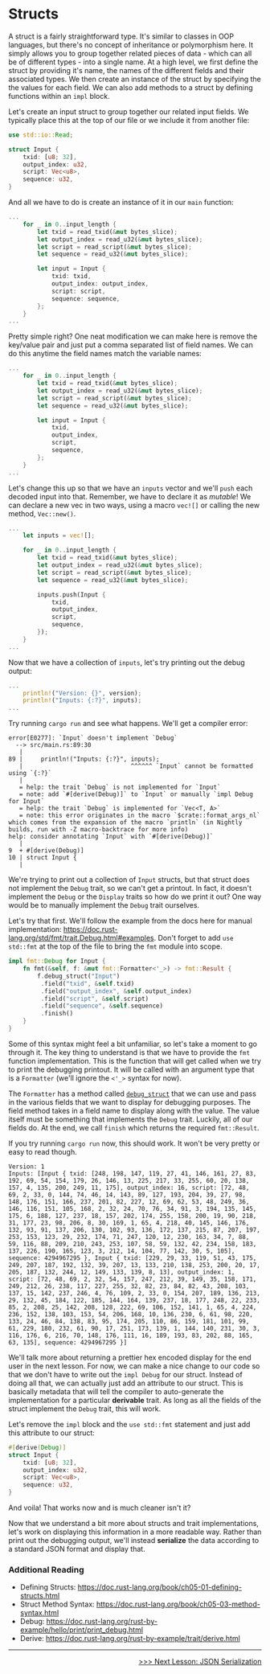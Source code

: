 # Structs

A struct is a fairly straightforward type. It's similar to classes in OOP languages, but there's no concept of inheritance or polymorphism here. It simply allows you to group together related pieces of data - which can all be of different types - into a single name. At a high level, we first define the struct by providing it's name, the names of the different fields and their associated types. We then create an instance of the struct by specifying the the values for each field. We can also add methods to a struct by defining functions within an `impl` block.

Let's create an input struct to group together our related input fields. We typically place this at the top of our file or we include it from another file:

```rust
use std::io::Read;

struct Input {
    txid: [u8; 32],
    output_index: u32,
    script: Vec<u8>,
    sequence: u32,
}
```

And all we have to do is create an instance of it in our `main` function:

```rust
...
    for _ in 0..input_length {
        let txid = read_txid(&mut bytes_slice);
        let output_index = read_u32(&mut bytes_slice);
        let script = read_script(&mut bytes_slice);
        let sequence = read_u32(&mut bytes_slice);

        let input = Input {
            txid: txid,
            output_index: output_index,
            script: script,
            sequence: sequence,
        };
    }
...
```

Pretty simple right? One neat modification we can make here is remove the key/value pair and just put a comma separated list of field names. We can do this anytime the field names match the variable names:

```rust
...
    for _ in 0..input_length {
        let txid = read_txid(&mut bytes_slice);
        let output_index = read_u32(&mut bytes_slice);
        let script = read_script(&mut bytes_slice);
        let sequence = read_u32(&mut bytes_slice);

        let input = Input {
            txid,
            output_index,
            script,
            sequence,
        };
    }
...
```

Let's change this up so that we have an `inputs` vector and we'll `push` each decoded input into that. Remember, we have to declare it as *mutable*! We can declare a new vec in two ways, using a macro `vec![]` or calling the new method, `Vec::new()`.

```rust
...
    let inputs = vec![];

    for _ in 0..input_length {
        let txid = read_txid(&mut bytes_slice);
        let output_index = read_u32(&mut bytes_slice);
        let script = read_script(&mut bytes_slice);
        let sequence = read_u32(&mut bytes_slice);

        inputs.push(Input {
            txid,
            output_index,
            script,
            sequence,
        });
    }
...
```

Now that we have a collection of `inputs`, let's try printing out the debug output:

```rust
...
    println!("Version: {}", version);
    println!("Inputs: {:?}", inputs);
...
```

Try running `cargo run` and see what happens. We'll get a compiler error:
```console
error[E0277]: `Input` doesn't implement `Debug`
  --> src/main.rs:89:30
   |
89 |     println!("Inputs: {:?}", inputs);
   |                              ^^^^^^ `Input` cannot be formatted using `{:?}`
   |
   = help: the trait `Debug` is not implemented for `Input`
   = note: add `#[derive(Debug)]` to `Input` or manually `impl Debug for Input`
   = help: the trait `Debug` is implemented for `Vec<T, A>`
   = note: this error originates in the macro `$crate::format_args_nl` which comes from the expansion of the macro `println` (in Nightly builds, run with -Z macro-backtrace for more info)
help: consider annotating `Input` with `#[derive(Debug)]`
   |
9  + #[derive(Debug)]
10 | struct Input {
   |
```

We're trying to print out a collection of `Input` structs, but that struct does not implement the `Debug` trait, so we can't get a printout. In fact, it doesn't implement the `Debug` or the `Display` traits so how do we print it out? One way would be to manually implement the `Debug` trait ourselves. 

Let's try that first. We'll follow the example from the docs here for manual implementation: https://doc.rust-lang.org/std/fmt/trait.Debug.html#examples. Don't forget to add `use std::fmt` at the top of the file to bring the `fmt` module into scope.

```rust
impl fmt::Debug for Input {
    fn fmt(&self, f: &mut fmt::Formatter<'_>) -> fmt::Result {
        f.debug_struct("Input")
         .field("txid", &self.txid)
         .field("output_index", &self.output_index)
         .field("script", &self.script)
         .field("sequence", &self.sequence)
         .finish()
    }
}
```

Some of this syntax might feel a bit unfamiliar, so let's take a moment to go through it. The key thing to understand is that we have to provide the `fmt` function implementation. This is the function that will get called when we try to print the debugging printout. It will be called with an argument type that is a `Formatter` (we'll ignore the `<'_>` syntax for now). 

The `Formatter` has a method called [`debug_struct`](https://doc.rust-lang.org/std/fmt/struct.Formatter.html#method.debug_struct) that we can use and pass in the various fields that we want to display for debugging purposes. The field method takes in a field name to display along with the value. The value itself must be something that implements the `Debug` trait. Luckily, all of our fields do. At the end, we call `finish` which returns the required `fmt::Result`. 

If you try running `cargo run` now, this should work. It won't be very pretty or easy to read though. 

```shell
Version: 1
Inputs: [Input { txid: [248, 198, 147, 119, 27, 41, 146, 161, 27, 83, 192, 69, 54, 154, 179, 26, 146, 13, 225, 217, 33, 255, 60, 20, 138, 157, 4, 135, 200, 249, 11, 175], output_index: 16, script: [72, 48, 69, 2, 33, 0, 144, 74, 46, 14, 143, 89, 127, 193, 204, 39, 27, 98, 148, 176, 151, 166, 237, 201, 82, 227, 12, 69, 62, 53, 48, 249, 36, 146, 116, 151, 105, 168, 2, 32, 24, 70, 76, 34, 91, 3, 194, 135, 145, 175, 6, 188, 127, 237, 18, 157, 202, 174, 255, 158, 200, 19, 90, 218, 31, 177, 23, 98, 206, 8, 30, 169, 1, 65, 4, 218, 40, 145, 146, 176, 132, 93, 91, 137, 206, 130, 102, 93, 136, 172, 137, 215, 87, 207, 197, 253, 153, 123, 29, 232, 174, 71, 247, 120, 12, 230, 163, 34, 7, 88, 59, 116, 88, 209, 210, 243, 253, 107, 58, 59, 132, 42, 234, 158, 183, 137, 226, 190, 165, 123, 3, 212, 14, 104, 77, 142, 30, 5, 105], sequence: 4294967295 }, Input { txid: [229, 29, 33, 119, 51, 43, 175, 249, 207, 187, 192, 132, 39, 207, 13, 133, 210, 138, 253, 200, 20, 17, 205, 187, 132, 244, 12, 149, 133, 139, 8, 13], output_index: 1, script: [72, 48, 69, 2, 32, 54, 157, 247, 212, 39, 149, 35, 158, 171, 249, 212, 26, 238, 117, 227, 255, 32, 82, 23, 84, 82, 43, 208, 103, 137, 15, 142, 237, 246, 4, 76, 109, 2, 33, 0, 154, 207, 189, 136, 213, 29, 132, 45, 184, 122, 185, 144, 164, 139, 237, 18, 177, 248, 22, 233, 85, 2, 208, 25, 142, 208, 128, 222, 69, 106, 152, 141, 1, 65, 4, 224, 236, 152, 138, 103, 153, 54, 206, 168, 10, 136, 230, 6, 61, 98, 220, 133, 24, 46, 84, 138, 83, 95, 174, 205, 110, 86, 159, 181, 101, 99, 61, 229, 180, 232, 61, 90, 17, 251, 173, 139, 1, 144, 140, 231, 30, 3, 116, 176, 6, 216, 70, 148, 176, 111, 16, 189, 193, 83, 202, 88, 165, 63, 135], sequence: 4294967295 }]
```

We'll talk more about returning a prettier hex encoded display for the end user in the next lesson. For now, we can make a nice change to our code so that we don't have to write out the `impl Debug` for our struct. Instead of doing all that, we can actually just add an attribute to our struct. This is basically metadata that will tell the compiler to auto-generate the implementation for a particular **derivable** trait. As long as all the fields of the struct implement the `Debug` trait, this will work.

Let's remove the `impl` block and the `use std::fmt` statement and just add this attribute to our struct:

```rust
#[derive(Debug)]
struct Input {
    txid: [u8; 32],
    output_index: u32,
    script: Vec<u8>,
    sequence: u32,
}
```

And voila! That works now and is much cleaner isn't it? 

Now that we understand a bit more about structs and trait implementations, let's work on displaying this information in a more readable way. Rather than print out the debugging output, we'll instead **serialize** the data according to a standard JSON format and display that. 

### Additional Reading
* Defining Structs: https://doc.rust-lang.org/book/ch05-01-defining-structs.html
* Struct Method Syntax: https://doc.rust-lang.org/book/ch05-03-method-syntax.html
* Debug: https://doc.rust-lang.org/rust-by-example/hello/print/print_debug.html
* Derive: https://doc.rust-lang.org/rust-by-example/trait/derive.html

<hr/>

<div>
    <p align="right"><a href="14_json_serialization.md">>>> Next Lesson: JSON Serialization</a></p>
</div>
